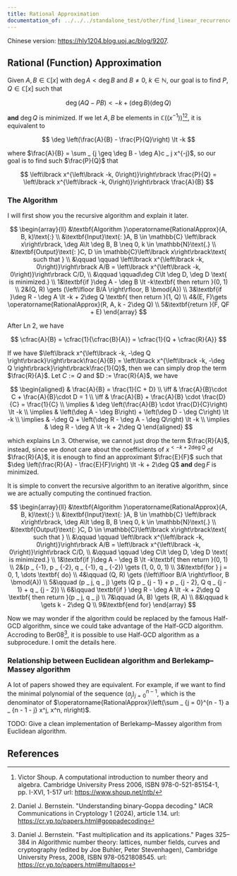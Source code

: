 ```yaml
---
title: Rational Approximation
documentation_of: ../../../standalone_test/other/find_linear_recurrence.rational_approximation.test.cpp
---
```


Chinese version: <https://hly1204.blog.uoj.ac/blog/9207>.

## Rational (Function) Approximation

Given $A, B \in \mathbb{C} \left\lbrack x\right\rbrack$ with $\deg A \lt \deg B$ and $B \neq 0$, $k \in \mathbb{N}$, our goal is to find $P, Q \in \mathbb{C} \left\lbrack x\right\rbrack$ such that

$$
\deg \left(AQ - PB\right) \lt -k + \left(\deg B\right)\left(\deg Q\right)
$$

**and** $\deg Q$ is minimized. If we let $A, B$ be elements in $\mathbb{C}\left(\left(x^{-1}\right)\right)$[^ref1][^ref2], it is equivalent to

$$
\deg \left(\frac{A}{B} - \frac{P}{Q}\right) \lt -k
$$

where $\frac{A}{B} = \sum _ {j \geq \deg B - \deg A}c _ j x^{-j}$, so our goal is to find such $\frac{P}{Q}$ that

$$
\left\lbrack x^{\left\lbrack -k, 0\right)}\right\rbrack \frac{P}{Q} = \left\lbrack x^{\left\lbrack -k, 0\right)}\right\rbrack \frac{A}{B}
$$

### The Algorithm

I will first show you the recursive algorithm and explain it later.

$$
\begin{array}{ll}
&\textbf{Algorithm }\operatorname{RationalApprox}(A, B, k)\text{:} \\
&\textbf{Input}\text{: }A, B \in \mathbb{C} \left\lbrack x\right\rbrack, \deg A\lt \deg B, B \neq 0, k \in \mathbb{N}\text{.} \\
&\textbf{Output}\text{: }C, D \in \mathbb{C}\left\lbrack x\right\rbrack\text{ such that } \\
&\qquad \qquad \left\lbrack x^{\left\lbrack -k, 0\right)}\right\rbrack A/B = \left\lbrack x^{\left\lbrack -k, 0\right)}\right\rbrack C/D, \\
&\qquad \qquad\deg C\lt \deg D, \deg D \text{ is minimized.} \\
1&\textbf{if }\deg A - \deg B \lt -k\textbf{ then return }(0, 1) \\
2&(Q, R) \gets (\left\lfloor B/A \right\rfloor, B \bmod{A}) \\
3&\textbf{if }\deg R - \deg A \lt -k + 2\deg Q \textbf{ then return }(1, Q) \\
4&(E, F)\gets \operatorname{RationalApprox}(R, A, k - 2\deg Q) \\
5&\textbf{return }(F, QF + E)
\end{array}
$$

After Ln 2, we have

$$
\cfrac{A}{B} = \cfrac{1}{\cfrac{B}{A}} = \cfrac{1}{Q + \cfrac{R}{A}}
$$

If we have $\left\lbrack x^{\left\lbrack -k, -\deg Q \right\rbrack}\right\rbrack\frac{A}{B} = \left\lbrack x^{\left\lbrack -k, -\deg Q \right\rbrack}\right\rbrack\frac{1}{Q}$, then we can simply drop the term $\frac{R}{A}$. Let $C := Q$ and $D := \frac{R}{A}$, we have

$$
\begin{aligned}
& \frac{A}{B} = \frac{1}{C + D} \\
\iff & \frac{A}{B}\cdot C + \frac{A}{B}\cdot D = 1 \\
\iff & \frac{A}{B} + \frac{A}{B} \cdot \frac{D}{C} = \frac{1}{C} \\
\implies & \deg \left(\frac{A}{B} \cdot \frac{D}{C}\right) \lt -k \\
\implies & \left(\deg A - \deg B\right) + \left(\deg D - \deg C\right) \lt -k \\
\implies & -\deg Q + \left(\deg R - \deg A - \deg Q\right) \lt -k \\
\implies & \deg R - \deg A \lt -k + 2\deg Q
\end{aligned}
$$

which explains Ln 3. Otherwise, we cannot just drop the term $\frac{R}{A}$, instead, since we donot care about the coefficients of $x^{\lt -k + 2\deg Q}$ of $\frac{R}{A}$, it is enough to find an approximant $\frac{E}{F}$ such that $\deg \left(\frac{R}{A} - \frac{E}{F}\right) \lt -k + 2\deg Q$ **and** $\deg F$ is minimized.

It is simple to convert the recursive algorithm to an iterative algorithm, since we are actually computing the continued fraction.

$$
\begin{array}{ll}
&\textbf{Algorithm }\operatorname{RationalApprox}(A, B, k)\text{:} \\
&\textbf{Input}\text{: }A, B \in \mathbb{C} \left\lbrack x\right\rbrack, \deg A\lt \deg B, B \neq 0, k \in \mathbb{N}\text{.} \\
&\textbf{Output}\text{: }C, D \in \mathbb{C}\left\lbrack x\right\rbrack\text{ such that } \\
&\qquad \qquad \left\lbrack x^{\left\lbrack -k, 0\right)}\right\rbrack A/B = \left\lbrack x^{\left\lbrack -k, 0\right)}\right\rbrack C/D, \\
&\qquad \qquad \deg C\lt \deg D, \deg D \text{ is minimized.} \\
1&\textbf{if }\deg A - \deg B \lt -k\textbf{ then return }(0, 1) \\
2&(p _ {-1}, p _ {-2}, q _ {-1}, q _ {-2}) \gets (1, 0, 0, 1) \\
3&\textbf{for } j = 0, 1, \dots \textbf{ do} \\
4&\qquad (Q, R) \gets (\left\lfloor B/A \right\rfloor, B \bmod{A}) \\
5&\qquad (p _ j, q _ j) \gets (Q p _ {j - 1} + p _ {j - 2}, Q q _ {j - 1} + q _ {j - 2}) \\
6&\qquad \textbf{if } \deg R - \deg A \lt -k + 2\deg Q \textbf{ then return }(p _ j, q _ j) \\
7&\qquad (A, B) \gets (R, A) \\
8&\qquad k \gets k - 2\deg Q \\
9&\textbf{end for}
\end{array}
$$

Now we may wonder if the algorithm could be replaced by the famous Half-GCD algorithm, since we could take advantage of the Half-GCD algorithm. Accroding to Ber08[^ref3], it is possible to use Half-GCD algorithm as a subprocedure. I omit the details here.

### Relationship between Euclidean algorithm and Berlekamp–Massey algorithm

A lot of papers showed they are equivalent. For example, if we want to find the minimal polynomial of the sequence $\left(a _ j\right) _ {j = 0}^{n - 1}$, which is the denominator of $\operatorname{RationalApprox}\left(\sum _ {j = 0}^{n - 1} a _ {n - 1 - j} x^j, x^n, n\right)$.

TODO: Give a clean implementation of Berlekamp–Massey algorithm from Euclidean algorithm.

## References

[^ref1]: Victor Shoup. A computational introduction to number theory and algebra. Cambridge University Press 2006, ISBN 978-0-521-85154-1, pp. I-XVI, 1-517 url: <https://www.shoup.net/ntb/>
[^ref2]: Daniel J. Bernstein. "Understanding binary-Goppa decoding." IACR Communications in Cryptology 1 (2024), article 1.14. url: <https://cr.yp.to/papers.html#goppadecoding>
[^ref3]: Daniel J. Bernstein. "Fast multiplication and its applications." Pages 325–384 in Algorithmic number theory: lattices, number fields, curves and cryptography (edited by Joe Buhler, Peter Stevenhagen), Cambridge University Press, 2008, ISBN 978-0521808545. url: <https://cr.yp.to/papers.html#multapps>
